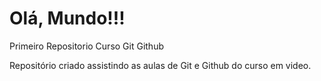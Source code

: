 # Olá, Mundo!!!
 Primeiro Repositorio Curso Git Github

 Repositório criado assistindo as aulas de Git e Github do curso em video.
